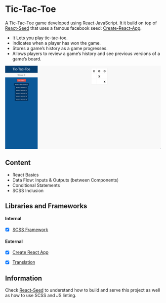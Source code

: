 # Tic-Tac-Toe
A Tic-Tac-Toe game developed using React JavaScript. It it build on top of [React-Seed](https://github.com/imransilvake/React-Seed) that uses a famous facebook seed: [Create-React-App](https://github.com/facebook/create-react-app).
- It Lets you play tic-tac-toe.
- Indicates when a player has won the game.
- Stores a game’s history as a game progresses.
- Allows players to review a game’s history and see previous versions of a game’s board.

![Alt text](preview.png?raw=true "tic-tac-toe")


## Content
- React Basics
- Data Flow: Inputs & Outputs (between Components)
- Conditional Statements
- SCSS Inclusion


## Libraries and Frameworks
#### Internal
- [X] [SCSS Framework](https://github.com/imransilvake/SCSS-Framework)

#### External 
- [X] [Create React App](https://github.com/facebook/create-react-app)
- [X] [Translation](https://github.com/i18next/react-i18next)


## Information
Check [React-Seed](https://github.com/imransilvake/React-Seed) to understand how to build and serve this project as well as how to use SCSS and JS linting.
